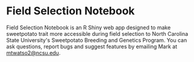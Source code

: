 # Field Selection Notebook

Field Selection Notebook is an R Shiny web app designed to make sweetpotato trait more accessible during field selection to North Carolina State University's Sweetpotato Breeding and Genetics Program. You can ask questions, report bugs and suggest features by emailing Mark at mtwatso2@ncsu.edu.